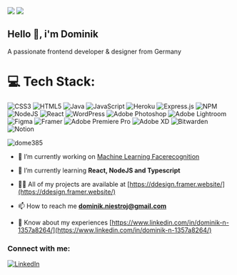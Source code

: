 ![](https://github-readme-stats.vercel.app/api/top-langs/?username=dome385&theme=gotham&hide_border=true&include_all_commits=true&count_private=false&layout=compact)
![](https://github-readme-streak-stats.herokuapp.com/?user=dome385&theme=gotham&hide_border=true)<br/>

## Hello 👋, i'm Dominik
A passionate frontend developer & designer from Germany

# 💻 Tech Stack:
![CSS3](https://img.shields.io/badge/css3-%231572B6.svg?style=plastic&logo=css3&logoColor=white) ![HTML5](https://img.shields.io/badge/html5-%23E34F26.svg?style=plastic&logo=html5&logoColor=white) ![Java](https://img.shields.io/badge/java-%23ED8B00.svg?style=plastic&logo=openjdk&logoColor=white) ![JavaScript](https://img.shields.io/badge/javascript-%23323330.svg?style=plastic&logo=javascript&logoColor=%23F7DF1E) ![Heroku](https://img.shields.io/badge/heroku-%23430098.svg?style=plastic&logo=heroku&logoColor=white) ![Express.js](https://img.shields.io/badge/express.js-%23404d59.svg?style=plastic&logo=express&logoColor=%2361DAFB) ![NPM](https://img.shields.io/badge/NPM-%23CB3837.svg?style=plastic&logo=npm&logoColor=white) ![NodeJS](https://img.shields.io/badge/node.js-6DA55F?style=plastic&logo=node.js&logoColor=white) ![React](https://img.shields.io/badge/react-%2320232a.svg?style=plastic&logo=react&logoColor=%2361DAFB) ![WordPress](https://img.shields.io/badge/WordPress-%23117AC9.svg?style=plastic&logo=WordPress&logoColor=white) ![Adobe Photoshop](https://img.shields.io/badge/adobe%20photoshop-%2331A8FF.svg?style=plastic&logo=adobe%20photoshop&logoColor=white) ![Adobe Lightroom](https://img.shields.io/badge/Adobe%20Lightroom-31A8FF.svg?style=plastic&logo=Adobe%20Lightroom&logoColor=white) ![Figma](https://img.shields.io/badge/figma-%23F24E1E.svg?style=plastic&logo=figma&logoColor=white) ![Framer](https://img.shields.io/badge/Framer-black?style=plastic&logo=framer&logoColor=blue) ![Adobe Premiere Pro](https://img.shields.io/badge/Adobe%20Premiere%20Pro-9999FF.svg?style=plastic&logo=Adobe%20Premiere%20Pro&logoColor=white) ![Adobe XD](https://img.shields.io/badge/Adobe%20XD-470137?style=plastic&logo=Adobe%20XD&logoColor=#FF61F6) ![Bitwarden](https://img.shields.io/badge/bitwarden-%23175DDC.svg?style=plastic&logo=bitwarden&logoColor=white) ![Notion](https://img.shields.io/badge/Notion-%23000000.svg?style=plastic&logo=notion&logoColor=white)



<p align="left"> <img src="https://komarev.com/ghpvc/?username=dome385&label=Profile%20views&color=0e75b6&style=flat" alt="dome385" /> </p>


- 🔭 I’m currently working on [Machine Learning Facerecognition](https://github.com/dome385/ML-Gesichtserkennung)

- 🌱 I’m currently learning **React, NodeJS and Typescript**

- 👨‍💻 All of my projects are available at [https://ddesign.framer.website/](https://ddesign.framer.website/)

- 📫 How to reach me **dominik.niestroj@gmail.com**

- 📄 Know about my experiences [https://www.linkedin.com/in/dominik-n-1357a8264/](https://www.linkedin.com/in/dominik-n-1357a8264/)



<h3 align="left">Connect with me:</h3>

[![LinkedIn](https://img.shields.io/badge/LinkedIn-%230077B5.svg?logo=linkedin&logoColor=white)](https://linkedin.com/in/dominik-n-1357a8264) 
</p>




